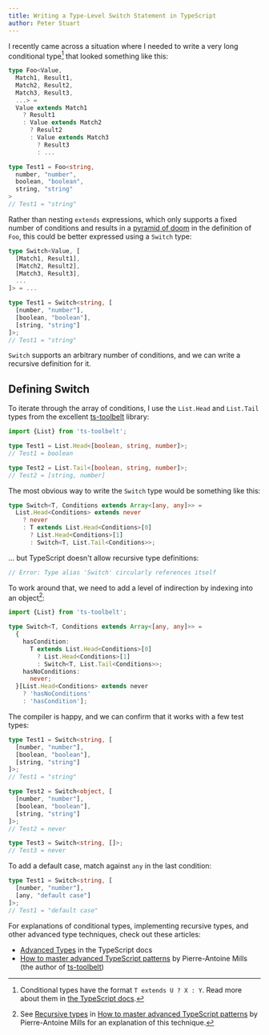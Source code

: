 ```yaml
---
title: Writing a Type-Level Switch Statement in TypeScript
author: Peter Stuart
---
```


I recently came across a situation where I needed to write a very long conditional type[^conditional-types] that looked something like this:

[^conditional-types]: Conditional types have the format <span class="nobr">`T extends U ? X : Y`</span>. Read more about them in [the TypeScript docs][conditional-types].

```typescript
type Foo<Value,
  Match1, Result1,
  Match2, Result2,
  Match3, Result3,
  ...> =
  Value extends Match1
    ? Result1
    : Value extends Match2
      ? Result2
      : Value extends Match3
        ? Result3
        : ...

type Test1 = Foo<string,
  number, "number",
  boolean, "boolean",
  string, "string"
>
// Test1 = "string"
```

Rather than nesting `extends` expressions, which only supports a fixed number of conditions and results in a [pyramid of doom][pyramid-of-doom] in the definition of `Foo`, this could be better expressed using a `Switch` type:

```typescript
type Switch<Value, [
  [Match1, Result1],
  [Match2, Result2],
  [Match3, Result3],
  ...
]> = ...

type Test1 = Switch<string, [
  [number, "number"],
  [boolean, "boolean"],
  [string, "string"]
]>;
// Test1 = "string"
```

`Switch` supports an arbitrary number of conditions, and we can write a recursive definition for it.

## Defining Switch

To iterate through the array of conditions, I use the `List.Head` and `List.Tail` types from the excellent [ts-toolbelt][ts-toolbelt] library:

```typescript
import {List} from 'ts-toolbelt';

type Test1 = List.Head<[boolean, string, number]>;
// Test1 = boolean

type Test2 = List.Tail<[boolean, string, number]>;
// Test2 = [string, number]
```

The most obvious way to write the `Switch` type would be something like this:

```typescript
type Switch<T, Conditions extends Array<[any, any]>> = 
  List.Head<Conditions> extends never
    ? never
    : T extends List.Head<Conditions>[0]
      ? List.Head<Conditions>[1]
      : Switch<T, List.Tail<Conditions>>;
```

... but TypeScript doesn't allow recursive type definitions:

```typescript
// Error: Type alias 'Switch' circularly references itself
```

To work around that, we need to add a level of indirection by indexing into an object[^recursive-types]:

```typescript
import {List} from 'ts-toolbelt';

type Switch<T, Conditions extends Array<[any, any]>> =
  {
    hasCondition:
      T extends List.Head<Conditions>[0]
        ? List.Head<Conditions>[1]
        : Switch<T, List.Tail<Conditions>>;
    hasNoConditions:
      never;
  }[List.Head<Conditions> extends never
    ? 'hasNoConditions'
    : 'hasCondition'];
```

[^recursive-types]: See [Recursive types][recursive-types] in [How to master advanced TypeScript patterns][master-advanced-typescript-patterns] by Pierre-Antoine Mills for an explanation of this technique.

The compiler is happy, and we can confirm that it works with a few test types:

```typescript
type Test1 = Switch<string, [
  [number, "number"],
  [boolean, "boolean"],
  [string, "string"]
]>;
// Test1 = "string"

type Test2 = Switch<object, [
  [number, "number"],
  [boolean, "boolean"],
  [string, "string"]
]>;
// Test2 = never

type Test3 = Switch<string, []>;
// Test3 = never
```

To add a default case, match against `any` in the last condition:

```typescript
type Test1 = Switch<string, [
  [number, "number"],
  [any, "default case"]
]>;
// Test1 = "default case"
```

For explanations of conditional types, implementing recursive types, and other advanced type techniques, check out these articles:

- [Advanced Types][advanced-types] in the TypeScript docs
- [How to master advanced TypeScript patterns][master-advanced-typescript-patterns] by Pierre-Antoine Mills (the author of [ts-toolbelt][ts-toolbelt])

[pyramid-of-doom]: https://en.wikipedia.org/wiki/Pyramid_of_doom_(programming)
[ts-toolbelt]: https://github.com/pirix-gh/ts-toolbelt
[advanced-types]: https://www.typescriptlang.org/docs/handbook/advanced-types.html
[conditional-types]: https://www.typescriptlang.org/docs/handbook/advanced-types.html#conditional-types
[recursive-types]: https://www.freecodecamp.org/news/typescript-curry-ramda-types-f747e99744ab/#recursive-types
[master-advanced-typescript-patterns]: https://www.freecodecamp.org/news/typescript-curry-ramda-types-f747e99744ab/


